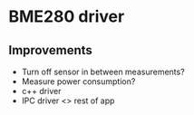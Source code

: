 # BME280 driver

## Improvements

- Turn off sensor in between measurements?
- Measure power consumption?
- c++ driver
- IPC driver <> rest of app